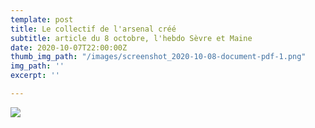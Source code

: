 ```yaml
---
template: post
title: Le collectif de l'arsenal créé
subtitle: article du 8 octobre, l'hebdo Sèvre et Maine
date: 2020-10-07T22:00:00Z
thumb_img_path: "/images/screenshot_2020-10-08-document-pdf-1.png"
img_path: ''
excerpt: ''

---
```

![](/images/capture.png)